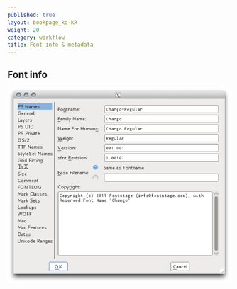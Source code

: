 ```yaml
---
published: true
layout: bookpage_ko-KR
weight: 20
category: workflow
title: Font info & metadata
---
```


## Font info

<img src="images/info_ps_names.png"/>